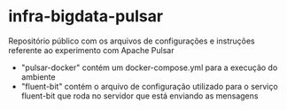 # infra-bigdata-pulsar
Repositório público com os arquivos de configurações e instruções referente ao experimento com Apache Pulsar

- "pulsar-docker" contém um docker-compose.yml para a execução do ambiente
- "fluent-bit" contém o arquivo de configuração utilizado para o serviço fluent-bit que roda no servidor que está enviando as mensagens
